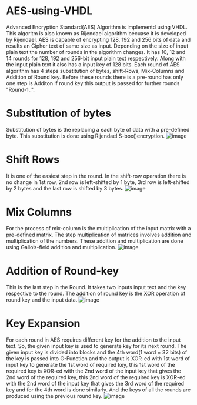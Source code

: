 # AES-using-VHDL
Advanced Encryption Standard(AES) Algorithm is implementd using VHDL.
This algoritm is also known as Rijendael algorithm becuase it is developed by Rijendael.
AES is capable of encrypting 128, 192 and 256 bits of data and results an Cipher text of same size as input. Depending on the size of input plain text the number of rounds in the algorithm changes. It has 10, 12 and 14 rounds for 128, 192 and 256-bit input plain text respectively.
Along with the input plain text it also has a input key of 128 bits. Each round of AES algorithm has 4 steps substitution of bytes, shift-Rows, Mix-Columns and Addition of Round key. Before these rounds there is a pre-round has only one step is Additon if round key this output is passed for further rounds "Round-1..".

# Substitution of bytes
Substitution of bytes is the replacing a each byte of data with a pre-defined byte. This substitution is done using Rijendael S-box()encryption.
![image](https://user-images.githubusercontent.com/91657743/135605930-a8c0f088-e20d-4289-a503-2d1177146505.png)

# Shift Rows
It is one of the easiest step in the round. 
In the  shift-row operation there is no change in 1st row, 2nd row is left-shifted by 1 byte, 3rd row is left-shifted by 2 bytes and the last row is shifted by 3 bytes.
![image](https://user-images.githubusercontent.com/91657743/135605954-f6ee6b33-4a10-413c-ab33-1499d5a08f9f.png)

# Mix Columns
For the process of mix-column is the multiplication of the input matrix with a pre-defined matrix.
The step multiplication of matrices involves addition and multiplication of the numbers. These addition and multiplication are done using Galio’s-field addition and multiplication.
![image](https://user-images.githubusercontent.com/91657743/135605970-2683fded-d94f-4c55-9c28-aff6f39c919c.png)

# Addition of Round-key
This is the last step in the Round. It takes two inputs input text and the key respective to the round. 
The addition of round key is the XOR operation of round key and the input data. 
![image](https://user-images.githubusercontent.com/91657743/135606366-00b6fe4f-9521-42fe-8a41-3e5829e774aa.png)

# Key Expansion
For each round in AES requires different key for the addition to the input text. So, the given input key is used to generate key for its next round.
The given input key is divided into blocks and the 4th word(1 word = 32 bits) of the key is passed into G-Function and the output is XOR-ed with 1st word of input key to generate the 1st word of required key, this 1st word of the required key is XOR-ed with the 2nd word of the input key that gives the 2nd word of the required key, this 2nd word of the required key is XOR-ed with the 2nd word of the input key that gives the 3rd word of the required key and for the 4th word is done similarly.
And the keys of all the rounds are produced using the previous round key.
![image](https://user-images.githubusercontent.com/91657743/135605840-42516e95-834f-4c08-a257-e58083b40716.png)
